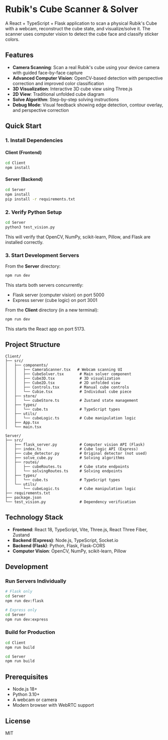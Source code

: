 # Rubik's Cube Scanner & Solver

A React + TypeScript + Flask application to scan a physical Rubik's Cube with a webcam, reconstruct the cube state, and visualize/solve it. The scanner uses computer vision to detect the cube face and classify sticker colors.

## Features

- **Camera Scanning**: Scan a real Rubik's cube using your device camera with guided face-by-face capture
- **Advanced Computer Vision**: OpenCV-based detection with perspective correction and improved color classification
- **3D Visualization**: Interactive 3D cube view using Three.js
- **2D View**: Traditional unfolded cube diagram
- **Solve Algorithm**: Step-by-step solving instructions
- **Debug Mode**: Visual feedback showing edge detection, contour overlay, and perspective correction

## Quick Start

### 1. Install Dependencies

#### Client (Frontend)

```bash
cd Client
npm install
```

#### Server (Backend)

```bash
cd Server
npm install
pip install -r requirements.txt
```

### 2. Verify Python Setup

```bash
cd Server
python3 test_vision.py
```

This will verify that OpenCV, NumPy, scikit-learn, Pillow, and Flask are installed correctly.

### 3. Start Development Servers

From the **Server** directory:

```bash
npm run dev
```

This starts both servers concurrently:

- Flask server (computer vision) on port 5000
- Express server (cube logic) on port 3001

From the **Client** directory (in a new terminal):

```bash
npm run dev
```

This starts the React app on port 5173.

## Project Structure

```
Client/
├── src/
│   ├── components/
│   │   ├── CameraScanner.tsx   # Webcam scanning UI
│   │   ├── CubeSolver.tsx       # Main solver component
│   │   ├── Cube3D.tsx           # 3D visualization
│   │   ├── Cube2D.tsx           # 2D unfolded view
│   │   ├── Controls.tsx         # Manual cube controls
│   │   └── Cubie.tsx            # Individual cube piece
│   ├── store/
│   │   └── cubeStore.ts         # Zustand state management
│   ├── types/
│   │   └── cube.ts              # TypeScript types
│   ├── utils/
│   │   └── cubeLogic.ts         # Cube manipulation logic
│   ├── App.tsx
│   └── main.tsx

Server/
├── src/
│   ├── flask_server.py          # Computer vision API (Flask)
│   ├── index.ts                 # Cube logic API (Express)
│   ├── cube_detector.py         # Original detector (not used)
│   ├── solve_cube.py            # Solving algorithms
│   ├── routes/
│   │   ├── cubeRoutes.ts        # Cube state endpoints
│   │   └── solvingRoutes.ts     # Solving endpoints
│   ├── types/
│   │   └── cube.ts              # TypeScript types
│   └── utils/
│       └── cubeLogic.ts         # Cube manipulation logic
├── requirements.txt
├── package.json
└── test_vision.py               # Dependency verification
```

## Technology Stack

- **Frontend**: React 18, TypeScript, Vite, Three.js, React Three Fiber, Zustand
- **Backend (Express)**: Node.js, TypeScript, Socket.io
- **Backend (Flask)**: Python, Flask, Flask-CORS
- **Computer Vision**: OpenCV, NumPy, scikit-learn, Pillow

## Development

### Run Servers Individually

```bash
# Flask only
cd Server
npm run dev:flask

# Express only
cd Server
npm run dev:express
```

### Build for Production

```bash
cd Client
npm run build

cd Server
npm run build
```

## Prerequisites

- Node.js 18+
- Python 3.10+
- A webcam or camera
- Modern browser with WebRTC support

## License

MIT
